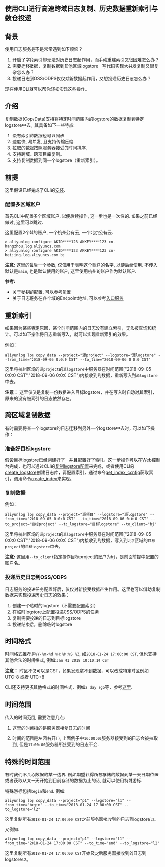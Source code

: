 ## 使用CLI进行高速跨域日志复制、历史数据重新索引与数仓投递

## 背景
使用日志服务是不是常常遇到如下烦恼？
1. 开启了字段索引却无法对历史日志起作用，而手动重建索引又很困难怎么办？
2. 需要迁移数据，复制数据到其他区域logstore，写代码实现大并发复制又很复杂怎么办？
3. 投递日志到OSS/ODPS仅仅对新数据起作用，又想投递历史日志怎么办？

现在使用CLI就可以帮你轻松实现这些操作。

## 介绍
复制数据(CopyData)支持将特定时间范围内的logstore的数据复制到特定logstore中去。其具备如下一些特点:

1. 没有索引的数据也可以同步.
2. 速度快, 易并发, 且支持传输压缩.
3. 拉取的数据按照服务器接受的时间排序.
4. 支持跨域、跨项目库复制。
5. 支持复制数据到同一个logstore（重新索引）。

## 前提
这里假设已经完成了CLI的[安装](http://aliyun-log-cli.readthedocs.io/en/latest/README_CN.html#id1).

### 配置多区域账户

首先CLI中配置多个区域账户, 以便后续操作, 这一步也是一次性的. 如果之前已经做过, 这里可以跳过.

这里配置2个域的账户, 一个杭州公有云, 一个北京公有云.

```shell
> aliyunlog configure AKID****123 AKKEY****123 cn-hangzhou.log.aliyuncs.com
> aliyunlog configure AKID****123 AKKEY****123 cn-beijing.log.aliyuncs.com bj
```

**注意:** 这里的最后一个参数, 仅仅用于表明这个账户的名字, 以便后续使用. 不传入默认是`main`, 也是默认使用的账户, 这里使用杭州的账户作为默认账户.

**参考:**

- 关于秘钥的配置, 可以参考[配置](https://help.aliyun.com/document_detail/29064.html?spm=5176.doc29063.2.5.6Jz1cJ)
- 关于日志服务在各个域的Endpoint地址, 可以参考[入口服务](https://help.aliyun.com/document_detail/29008.html?spm=5176.doc29064.2.4.0tdmB5)

## 重新索引
如果因为某些特定原因，某个时间范围内的日志没有建立索引，无法被查询和统计。可以如下操作将日志重新写入，就可以实现重新索引的效果。

例如：

```shell
aliyunlog log copy_data --project="源project" --logstore="源logstore" --from_time="2018-09-05 0:0:0 CST" --to_time="2018-09-06 0:0:0 CST"
```

这里将杭州区域的`源project`的`源logstore`中服务器在时间范围["2018-09-05 0:0:0 CST","2018-09-06 0:0:0 CST")内接收到的数据，重新写入到`源logstore`中去。

**注意：**
这里仅仅是复制一份数据进入目标logstore，并在写入时自动对其索引，原来的没有被索引的日志依然存在。

## 跨区域复制数据
有时需要将某一个logstore的日志迁移到另外一个logstore中去时，可以如下操作：

### 准备好目标logstore
假设目标logstore已经创建好了，并且配置好了索引。这一步操作可以在Web控制台完成，也可以通过CLI的[复制logstore配置](https://aliyun-log-cli.readthedocs.io/en/latest/tutorials/tutorial_manage_cross_region_copy.html)来完成，或者使用CLI的[create_logstore](https://aliyun-log-cli.readthedocs.io/en/latest/api.html#aliyun.log.LogClient.copy_logstore)创建日志库，再配置索引，通过命令[get_index_config](https://aliyun-log-cli.readthedocs.io/en/latest/api.html#aliyun.log.LogClient.get_index_config)获取索引，调用命令[create_index](https://aliyun-log-cli.readthedocs.io/en/latest/api.html#aliyun.log.LogClient.create_index)来实现。


### 复制数据

例如：

```shell
aliyunlog log copy_data --project="源项目" --logstore="源logstore" --from_time="2018-09-05 0:0:0 CST" --to_time="2018-09-06 0:0:0 CST" --to_project="目标project" --to_logstore="目标logstore" --to_client="bj"
```

这里将杭州区域的`源project`的`源logstore`中服务器在时间范围["2018-09-05 0:0:0 CST","2018-09-06 0:0:0 CST")内接收到的数据，写入到`北京`区域的`目标project`的`目标logstore`中去。

**注意:**
这里用`--to_client`指定操作目标project的账户为`bj`，是前面前提中配置的账户名。


### 投递历史日志到OSS/ODPS
日志服务的投递任务配置好后，仅仅对新接受数据产生作用。这里也可以借助复制数据来实现投递历史日志的效果：

1. 创建一个临时的logstore（不需要配置索引）
2. 在临时logstore上配置投递OSS/ODPS的任务
3. 复制需要投递的日志到目标logstore
4. 投递结束后，删除临时logstore


## 时间格式
时间格式推荐是`%Y-%m-%d %H:%M:%S %Z`, 如`2018-01-24 17:00:00 CST`, 但也支持其他合法的时间格式, 例如:`Jan 01 2018 10:10:10 CST`

**注意：** 时区不仅可以是CST，如果发现拿不到数据，可以改成特定时区例如 UTC-8 或者 UTC+8

CLI还支持更多其他格式的时间格式，例如`2 day ago`等，参考[这里](https://aliyun-log-cli.readthedocs.io/en/latest/tutorials/tutorial_human_readable_datetime.html).


## 时间范围
传入的时间范围, 需要注意几点:

1. 这里的时间指的是服务器接受日志的时间

2. 时间的范围是左闭右开`[)`, 上面例子中`16:00:00`服务器接受到的日志会被拉取到, 但是`17:00:00`服务器所接受到的日志不会.


## 特殊的时间范围
有时我们不关心数据的某一边界, 例如期望获得所有存储的数据到某一天日期位置. 或者获取从某一天开始到目前存储的数据为止的话, 就可以使用特殊游标. 

特殊游标包括`begin`和`end`. 例如:

```shell
aliyunlog log copy_data --project="p1" --logstore="l1" --from_time="begin" --to_time="2018-01-24 17:00:00 CST" --to_logstore="l2"
```

这里复制所有`2018-01-24 17:00:00 CST`之前服务器接收到的日志到logstore`l2`。


又例如:

```shell
aliyunlog log copy_data --project="p1" --logstore="l1" --from_time="2018-01-24 17:00:00 CST" --to_time="end" --to_logstore="l2"
```

这里复制所有`2018-01-24 17:00:00 CST`开始及之后服务器接收到的日志到logstore`l2`。